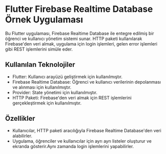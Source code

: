 # Flutter Firebase Realtime Database Örnek Uygulaması

Bu Flutter uygulaması, Firebase Realtime Database ile entegre edilmiş bir öğrenci ve kullanıcı yönetim sistemi sunar. HTTP paketi kullanılarak Firebase'den veri almak, uygulama için login işlemleri, gelen error işlemleri gibi  REST işlemlerini simüle eder.

## Kullanılan Teknolojiler

- Flutter: Kullanıcı arayüzü geliştirmek için kullanılmıştır.
- Firebase Realtime Database: Öğrenci ve kullanıcı verilerinin depolanması ve alınması için kullanılmıştır.
- Provider: State yönetimi için kullanılmıştır.
- HTTP Paketi: Firebase'den veri almak için REST işlemlerini gerçekleştirmek için kullanılmıştır.

## Özellikler

- Kullanıcılar, HTTP paketi aracılığıyla Firebase Realtime Database'den veri alabilirler.
- Uygulama, öğrenciler ve kullanıcılar için ayrı ayrı listeler oluşturur ve ekranda gösterir.Aynı zamanda login işlemlerini yapabilirler.
